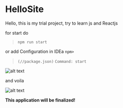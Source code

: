 # HelloSite
Hello, this is my trial project, try to learn js and Reactjs  

for start do 

>`npm run start`

or add Configuration in IDEa
`npm>`
>`(//package.json)`
`Command: start`

![alt text](https://sun9-18.userapi.com/c853528/v853528240/c8b64/BjHAD--wcg4.jpg)

and  voila

![alt text](https://sun9-44.userapi.com/c853528/v853528240/c8b82/VSNflehZvV8.jpg)

**This application will be finalized!**
